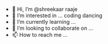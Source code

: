 - 👋 Hi, I’m @shreekaar raaje
- 👀 I’m interested in ... coding dancing 
- 🌱 I’m currently learning ...
- 💞️ I’m looking to collaborate on ...
- 📫 How to reach me ...

<!---
shreekaar/shreekaar is a ✨ special ✨ repository because its `README.md` (this file) appears on your GitHub profile.
You can click the Preview link to take a look at your changes.
--->
